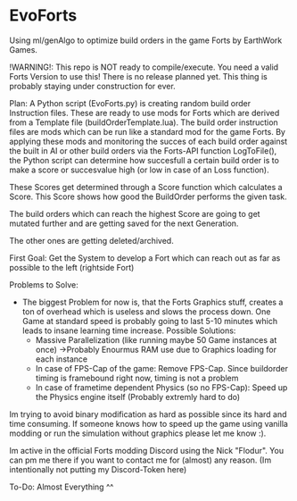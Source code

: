 # EvoForts
Using ml/genAlgo to optimize build orders in the game Forts by EarthWork Games.

!WARNING!: This repo is NOT ready to compile/execute. You need a valid Forts Version to use this!
There is no release planned yet. This thing is probably staying under construction for ever.

Plan:
A Python script (EvoForts.py) is creating random build order Instruction files.
These are ready to use mods for Forts which are derived from a Template file (buildOrderTemplate.lua).
The build order instruction files are mods which can be run like a standard mod for the game Forts.
By applying these mods and monitoring the succes of each build order against the built in AI or other 
build orders via the Forts-API function LogToFile(), the Python script can determine how succesfull a
certain build order is to make a score or succesvalue high (or low in case of an Loss function).

These Scores get determined through a Score function which calculates a Score. This Score shows how
good the BuildOrder performs the given task.

The build orders which can reach the highest Score are going to get mutated further and are getting saved for the
next Generation.

The other ones are getting deleted/archived.

First Goal: Get the System to  develop a Fort which can reach out as far as possible to the left (rightside Fort)

Problems to Solve:
  - The biggest Problem for now is, that the Forts Graphics stuff, creates a ton of overhead which is useless and slows the process down.
  One Game at standard speed is probably going to last 5-10 minutes which leads to insane learning time increase.
  Possible Solutions:
    - Massive Parallelization (like running maybe 50 Game instances at once) ->Probably Enourmus RAM use due to Graphics loading for each instance
    - In case of FPS-Cap of the game: Remove FPS-Cap. Since buildorder timing is framebound right now, timing is not a problem
    - In case of frametime dependent Physics (so no FPS-Cap): Speed up the Physics engine itself (Probably extremly hard to do)
    
 Im trying to avoid binary modification as hard as possible since its hard and time consuming. 
 If someone knows how to speed up the game using vanilla modding or run the simulation without graphics please let me know :).
 
 Im active in the official Forts modding Discord using the Nick "Flodur". You can pm me there if you want to contact me for (almost) any reason.
 (Im intentionally not putting my Discord-Token here)

To-Do:
Almost Everything ^^
